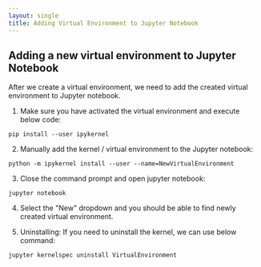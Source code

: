 ```yaml
---
layout: single
title: Adding Virtual Environment to Jupyter Notebook
---
```

## Adding a new virtual environment to Jupyter Notebook
After we create a virtual environment, we need to add the created virtual environment to Jupyter notebook. 
1. Make sure you have activated the virtual environment and execute below code:
```
pip install --user ipykernel
```
2. Manually add the kernel / virtual environment to the Jupyter notebook:
```
python -m ipykernel install --user --name=NewVirtualEnvironment
```
3. Close the command prompt and open jupyter notebook:
```
jupyter notebook 
```
4. Select the "New" dropdown and you should be able to find newly created virtual environment.

5. Uninstalling: If you need to uninstall the kernel, we can use below command:
```
jupyter kernelspec uninstall VirtualEnvironment
```
